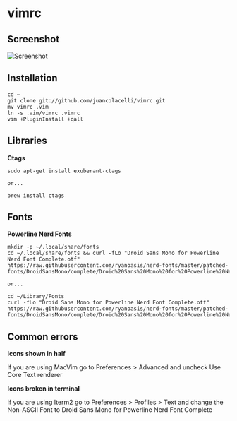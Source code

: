 vimrc
===

Screenshot
---
![Screenshot](https://i.imgur.com/ENlMeH8.png)


Installation
---
    cd ~
    git clone git://github.com/juancolacelli/vimrc.git
    mv vimrc .vim
    ln -s .vim/vimrc .vimrc
    vim +PluginInstall +qall

Libraries
---
**Ctags**

    sudo apt-get install exuberant-ctags

    or...

    brew install ctags

Fonts
---
**Powerline Nerd Fonts**

    mkdir -p ~/.local/share/fonts
    cd ~/.local/share/fonts && curl -fLo "Droid Sans Mono for Powerline Nerd Font Complete.otf" https://raw.githubusercontent.com/ryanoasis/nerd-fonts/master/patched-fonts/DroidSansMono/complete/Droid%20Sans%20Mono%20for%20Powerline%20Nerd%20Font%20Complete.otf

    or...

    cd ~/Library/Fonts
    curl -fLo "Droid Sans Mono for Powerline Nerd Font Complete.otf" https://raw.githubusercontent.com/ryanoasis/nerd-fonts/master/patched-fonts/DroidSansMono/complete/Droid%20Sans%20Mono%20for%20Powerline%20Nerd%20Font%20Complete.otf

Common errors
---
**Icons shown in half**

If you are using MacVim go to Preferences > Advanced and uncheck Use Core Text renderer

**Icons broken in terminal**

If you are using Iterm2 go to Preferences > Profiles > Text and change the Non-ASCII Font to Droid Sans Mono for Powerline Nerd Font Complete
